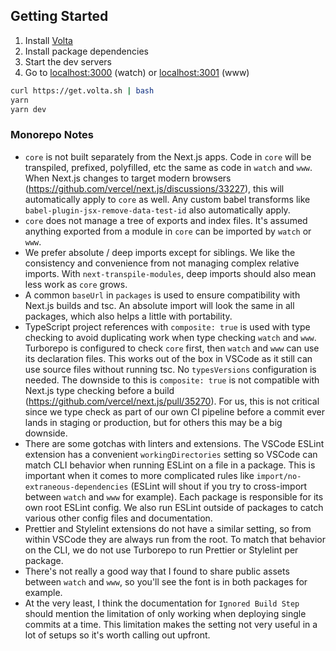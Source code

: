 ## Getting Started

1. Install [Volta](https://docs.volta.sh/guide/getting-started)
2. Install package dependencies
3. Start the dev servers
4. Go to [localhost:3000](http://localhost:3000) (watch) or
   [localhost:3001](http://localhost:3001) (www)

```bash
curl https://get.volta.sh | bash
yarn
yarn dev
```

### Monorepo Notes

- `core` is not built separately from the Next.js apps. Code in `core` will be
  transpiled, prefixed, polyfilled, etc the same as code in `watch` and `www`.
  When Next.js changes to target modern browsers
  (https://github.com/vercel/next.js/discussions/33227), this will automatically
  apply to `core` as well. Any custom babel transforms like
  `babel-plugin-jsx-remove-data-test-id` also automatically apply.
- `core` does not manage a tree of exports and index files. It's assumed
  anything exported from a module in `core` can be imported by `watch` or `www`.
- We prefer absolute / deep imports except for siblings. We like the consistency
  and convenience from not managing complex relative imports. With
  `next-transpile-modules`, deep imports should also mean less work as `core`
  grows.
- A common `baseUrl` in `packages` is used to ensure compatibility with Next.js
  builds and tsc. An absolute import will look the same in all packages, which
  also helps a little with portability.
- TypeScript project references with `composite: true` is used with type
  checking to avoid duplicating work when type checking `watch` and `www`.
  Turborepo is configured to check `core` first, then `watch` and `www` can use
  its declaration files. This works out of the box in VSCode as it still can use
  source files without running tsc. No `typesVersions` configuration is needed.
  The downside to this is `composite: true` is not compatible with Next.js type
  checking before a build (https://github.com/vercel/next.js/pull/35270). For us,
  this is not critical since we type check as part of our own CI pipeline before a
  commit ever lands in staging or production, but for others this may be a big
  downside.
- There are some gotchas with linters and extensions. The VSCode ESLint
  extension has a convenient `workingDirectories` setting so VSCode can match CLI
  behavior when running ESLint on a file in a package. This is important when it
  comes to more complicated rules like `import/no-extraneous-dependencies` (ESLint
  will shout if you try to cross-import between `watch` and `www` for example).
  Each package is responsible for its own root ESLint config. We also run ESLint
  outside of packages to catch various other config files and documentation.
- Prettier and Stylelint extensions do not have a similar setting, so from
  within VSCode they are always run from the root. To match that behavior on the
  CLI, we do not use Turborepo to run Prettier or Stylelint per package.
- There's not really a good way that I found to share public assets between
  `watch` and `www`, so you'll see the font is in both packages for example.
- At the very least, I think the documentation for `Ignored Build Step` should
  mention the limitation of only working when deploying single commits at a time.
  This limitation makes the setting not very useful in a lot of setups so it's
  worth calling out upfront.
